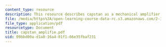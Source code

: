 ```yaml
---
content_type: resource
description: This resource describes capstan as a mechanical amplifier.
file: /media/https%3A/open-learning-course-data-rc.s3.amazonaws.com/2-141-modeling-and-simulation-of-dynamic-systems-fall-2006/09bbd00ad1a816a401f166e35fbaf231_capstan_amplifie.pdf
file_type: application/pdf
resourcetype: Document
title: capstan_amplifie.pdf
uid: 09bbd00a-d1a8-16a4-01f1-66e35fbaf231
---
```

